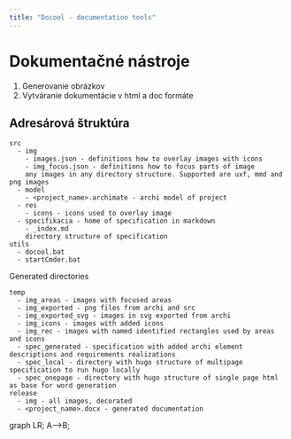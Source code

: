 ```yaml
---
title: "Docool - documentation tools"
---
```


# Dokumentačné nástroje

1. Generovanie obrázkov
1. Vytváranie dokumentácie v html a doc formáte

## Adresárová štruktúra

```
src 
  - img
    - images.json - definitions how to overlay images with icons
    - img_focus.json - definitions how to focus parts of image
    any images in any directory structure. Supported are uxf, mmd and png images
  - model
    - <project_name>.archimate - archi model of project
  - res  
    - icons - icons used to overlay image
  - specifikacia - home of specification in markdown
    - _index.md
    directory structure of specification
utils
  - docool.bat
  - startCmder.bat
```

Generated directories
```
temp
  - img_areas - images with focused areas
  - img_exported - png files from archi and src
  - img_exported_svg - images in svg exported from archi
  - img_icons - images with added icons
  - img_rec - images with named identified rectangles used by areas and icons
  - spec_generated - specification with added archi element descriptions and requirements realizations
  - spec_local - directory with hugo structure of multipage specification to run hugo locally
  - spec_onepage - directory with hugo structure of single page html as base for word generation
release
  - img - all images, decorated
  - <project_name>.docx - generated documentation
```
<div class="mermaid">
graph LR;
  A-->B;
</div>
<script async src="https://unpkg.com/mermaid@8.2.3/dist/mermaid.min.js"></script>
